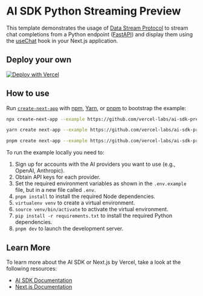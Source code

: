 # AI SDK Python Streaming Preview

This template demonstrates the usage of [Data Stream Protocol](https://sdk.vercel.ai/docs/ai-sdk-ui/stream-protocol#data-stream-protocol) to stream chat completions from a Python endpoint ([FastAPI](https://fastapi.tiangolo.com)) and display them using the [useChat](https://sdk.vercel.ai/docs/ai-sdk-ui/chatbot#chatbot) hook in your Next.js application.

## Deploy your own

[![Deploy with Vercel](https://vercel.com/button)]([https://vercel.com/new/clone?repository-url=https%3A%2F%2Fgithub.com%2Fvercel-labs%2Fai-sdk-preview-python-streaming&env=OPENAI_API_KEY&envDescription=API%20keys%20needed%20for%20application&envLink=https%3A%2F%2Fgithub.com%2Fvercel-labs%2Fai-sdk-preview-python-streaming%2Fblob%2Fmain%2F.env.example](https://vercel.com/new/clone?repository-url=https://github.com/vercel-labs/ai-sdk-preview-python-streaming))

## How to use

Run [`create-next-app`](https://github.com/vercel/next.js/tree/canary/packages/create-next-app) with [npm](https://docs.npmjs.com/cli/init), [Yarn](https://yarnpkg.com/lang/en/docs/cli/create/), or [pnpm](https://pnpm.io) to bootstrap the example:

```bash
npx create-next-app --example https://github.com/vercel-labs/ai-sdk-preview-python-streaming ai-sdk-preview-python-streaming-example
```

```bash
yarn create next-app --example https://github.com/vercel-labs/ai-sdk-preview-python-streaming ai-sdk-preview-python-streaming-example
```

```bash
pnpm create next-app --example https://github.com/vercel-labs/ai-sdk-preview-python-streaming ai-sdk-preview-python-streaming-example
```

To run the example locally you need to:

1. Sign up for accounts with the AI providers you want to use (e.g., OpenAI, Anthropic).
2. Obtain API keys for each provider.
3. Set the required environment variables as shown in the `.env.example` file, but in a new file called `.env`.
4. `pnpm install` to install the required Node dependencies.
5. `virtualenv venv` to create a virtual environment.
6. `source venv/bin/activate` to activate the virtual environment.
7. `pip install -r requirements.txt` to install the required Python dependencies.
8. `pnpm dev` to launch the development server.

## Learn More

To learn more about the AI SDK or Next.js by Vercel, take a look at the following resources:

- [AI SDK Documentation](https://sdk.vercel.ai/docs)
- [Next.js Documentation](https://nextjs.org/docs)
